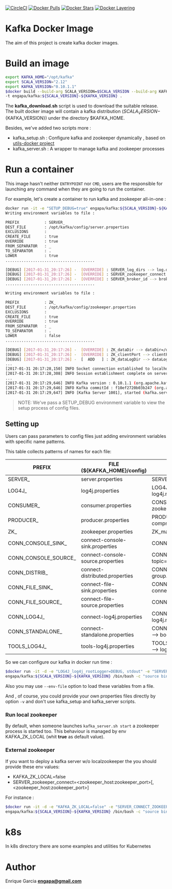 [![CircleCI](https://circleci.com/gh/engapa/kafka-docker/tree/master.svg?style=svg)](https://circleci.com/gh/engapa/kafka-docker/tree/master)
[![Docker Pulls](https://img.shields.io/docker/pulls/engapa/kafka.svg)](https://hub.docker.com/r/engapa/kafka/)
[![Docker Stars](https://img.shields.io/docker/stars/engapa/kafka.svg)](https://hub.docker.com/r/engapa/kafka/)
[![Docker Layering](https://images.microbadger.com/badges/image/engapa/kafka.svg)](https://microbadger.com/images/engapa/kafka)
# Kafka Docker Image

The aim of this project is create kafka docker images.

# Build an image

```bash
export KAFKA_HOME="/opt/kafka"
export SCALA_VERSION="2.12"
export KAFKA_VERSION="0.10.1.1"
$docker build --build-arg SCALA_VERSION=$SCALA_VERSION --build-arg KAFKA_VERSION=$KAFKA_VERSION --build-arg KAFKA_HOME=$KAFKA_HOME \
-t engapa/kafka:${SCALA_VERSION}-${KAFKA_VERSION} .
```

The **kafka_download.sh** script is used to download the suitable release.
The built docker image will contain a kafka distribution (${SCALA_VERSION}-${KAFKA_VERSION}) under the directory $KAFKA_HOME.

Besides, we've added two scripts more :

* kafka_setup.sh  : Configure kafka and zookeeper dynamically , based on [utils-docker project](https://github.com/engapa/utils-docker)
* kafka_server.sh : A wrapper to manage kafka and zookeeper processes

# Run a container

This image hasn't neither `ENTRYPOINT` nor `CMD`, users are the responsible for launching any command when they are going to run the container.

For example, let's create a container to run kafka and zookeeper all-in-one :

```bash
docker run -it -e "SETUP_DEBUG=true" engapa/kafka:${SCALA_VERSION}-${KAFKA_VERSION} /bin/bash -c "source bin/kafka_setup.sh && bin/kafka_server.sh start"
Writing environment variables to file :

PREFIX           : SERVER_
DEST_FILE        : /opt/kafka/config/server.properties
EXCLUSIONS       :
CREATE_FILE      : true
OVERRIDE         : true
FROM_SEPARATOR   : _
TO_SEPARATOR     : .
LOWER            : true
.......................................

[DEBUG] [2017-01-31_20:17:26] -  [OVERRIDE] : SERVER_log_dirs --> log.dirs=/opt/kafka/logs
[DEBUG] [2017-01-31_20:17:26] -  [OVERRIDE] : SERVER_zookeeper_connect --> zookeeper.connect=localhost:2181
[DEBUG] [2017-01-31_20:17:26] -  [OVERRIDE] : SERVER_broker_id --> broker.id=-1
.......................................

Writing environment variables to file :

PREFIX           : ZK_
DEST_FILE        : /opt/kafka/config/zookeeper.properties
EXCLUSIONS       :
CREATE_FILE      : true
OVERRIDE         : true
FROM_SEPARATOR   : _
TO_SEPARATOR     : .
LOWER            : false
.......................................

[DEBUG] [2017-01-31_20:17:26] -  [OVERRIDE] : ZK_dataDir --> dataDir=/opt/kafka/zookeeper/data
[DEBUG] [2017-01-31_20:17:26] -  [OVERRIDE] : ZK_clientPort --> clientPort=2181
[DEBUG] [2017-01-31_20:17:26] -  [  ADD   ] : ZK_dataLogDir --> dataLogDir=/opt/kafka/zookeeper/data-log
...
[2017-01-31 20:17:28,150] INFO Socket connection established to localhost/127.0.0.1:2181, initiating session (org.apache.zookeeper.ClientCnxn)
[2017-01-31 20:17:28,308] INFO Session establishment complete on server localhost/127.0.0.1:2181, sessionid = 0x159f62cc8c00000, negotiated timeout = 6000 (org.apache.zookeeper.ClientCnxn)
...
[2017-01-31 20:17:29,646] INFO Kafka version : 0.10.1.1 (org.apache.kafka.common.utils.AppInfoParser)
[2017-01-31 20:17:29,646] INFO Kafka commitId : f10ef2720b03b247 (org.apache.kafka.common.utils.AppInfoParser)
[2017-01-31 20:17:29,647] INFO [Kafka Server 1001], started (kafka.server.KafkaServer)
```

>NOTE: We've pass a SETUP_DEBUG environment variable to view the setup process of config files.

## Setting up

Users can pass parameters to config files just adding environment variables with specific name patterns.

This table collects patterns of names for each file:

PREFIX     | FILE (${KAFKA_HOME}/config) |         Example
-----------|-----------------------------|-----------------------------
SERVER_    | server.properties           | SERVER_broker_id=1 --> broker.id=1
LOG4J_     | log4j.properties |  LOG4J_log4j_rootLogger=INFO, stdout--> log4j.rootLogger=INFO, stdout
CONSUMER_  | consumer.properties| CONSUMER_zookeeper_connect=127.0.0.1:2181 --> zookeeper.connect=127.0.0.1:2181
PRODUCER_  | producer.properties| PRODUCER_compression_type=none --> compression.type=none
ZK_        | zookeeper.properties | ZK_maxClientCnxns=0 --> maxClientCnxns=0
CONN_CONSOLE_SINK_ |connect-console-sink.properties | CONN_CONSOLE_SINK_tasks_max=1 --> tasks.max=1
CONN_CONSOLE_SOURCE_ | connect-console-source.properties | CONN_CONSOLE_SOURCE_topic=connect-test --> topic=connect-test
CONN_DISTRIB_ | connect-distributed.properties | CONN_DISTRIB_group_id=connect-cluster --> group.id=connect-cluster
CONN_FILE_SINK_   | connect-file-sink.properties | CONN_FILE_SINK_connector_class=FileStreamSink --> connector.class=FileStreamSink
CONN_FILE_SOURCE_ | connect-file-source.properties | CONN_FILE_SOURCE_tasks_max=1 --> tasks.max=1
CONN_LOG4J_ | connect-log4j.properties | CONN_LOG4J_log4j_rootLogger=INFO, stdout --> log4j.rootLogger=INFO, stdout
CONN_STANDALONE_ | connect-standalone.properties | CONN_STANDALONE_bootstrap_servers=localhost:9092 --> bootstrap.servers=localhost:9092
TOOLS_LOG4J_ | tools-log4j.properties | TOOLS_LOG4J_log4j_appender_stderr_Target=System.err --> log4j.appender.stderr.Target=System.err

So we can configure our kafka in docker run time :

```bash
$docker run -it -d -e "LOG4J_log4j_rootLogger=DEBUG, stdout" -e "SERVER_log_retention_hours=24"\
engapa/kafka:${SCALA_VERSION}-${KAFKA_VERSION} /bin/bash -c "source bin/kafka_setup.sh && bin/kafka_server.sh start"
```

Also you may use `--env-file` option to load these variables from a file.

And , of course, you could provide your own properties files directly by option `-v` and don't use kafka_setup and kafka_server scripts.

### Run local zookeeper

By default, when someone launches  `kafka_server.sh start` a zookeeper process is started too.
This behaviour is managed by env KAFKA_ZK_LOCAL (whit **true** as default value).

### External zookeeper

If you want to deploy a kafka server w/o localzookeeper the you should provide these env values:

* KAFKA_ZK_LOCAL=false
* SERVER_zookeeper_connect=\<zookeeper_host:zookeeper_port\>\[\,<zookeeper_host:zookeeper_port\>\]

For instance :

```bash
$docker run -it -d -e "KAFKA_ZK_LOCAL=false" -e "SERVER_CONNECT_ZOOKEEPER=zookeeperserver1:2181,zookeeperserver2:2181,zookeeperserver3:2181" \
engapa/kafka:${SCALA_VERSION}-${KAFKA_VERSION} /bin/bash -c "source bin/kafka_setup.sh && bin/kafka_server.sh start"
```

# k8s

In k8s directory there are some examples and utilities for Kubernetes

# Author

Enrique Garcia **engapa@gmail.com**
